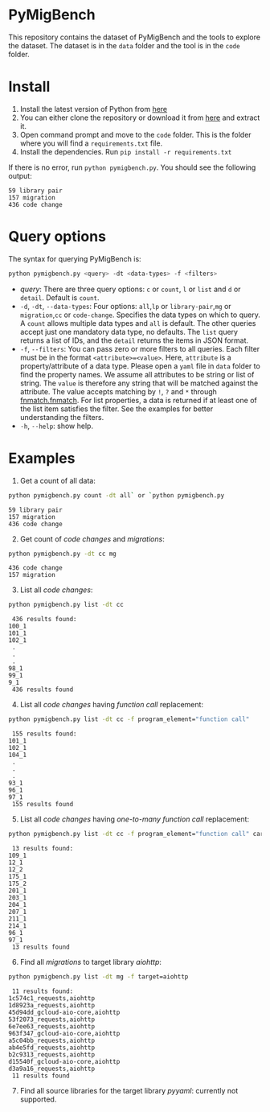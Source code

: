 # PyMigBench
This repository contains the dataset of PyMigBench and the tools to explore the dataset.
The dataset is in the `data` folder and the tool is in the `code` folder.

# Install
1. Install the latest version of Python from [here](https://www.python.org/)
2. You can either clone the repository or 
download it from [here](https://github.com/ualberta-smr/PyMigBench/archive/refs/heads/main.zip) 
and extract it.
3. Open command prompt and move to the `code` folder.
This is the folder where you will find a `requirements.txt` file.
4. Install the dependencies. Run `pip install -r requirements.txt`

If there is no error, run `python pymigbench.py`. You should see the following output:
```
59 library pair
157 migration
436 code change
```

# Query options
The syntax for querying PyMigBench is:
```bash
python pymigbench.py <query> -dt <data-types> -f <filters>
```

* _query_: There are three query options: `c` or `count`, `l` or `list` and `d` or `detail`.
  Default is `count`.
* `-d`, `-dt`, `--data-types`: Four options: `all`,`lp` or `library-pair`,`mg` or `migration`,`cc` or `code-change`. 
Specifies the data types on which to query. 
A `count` allows multiple data types and `all` is default.
The other queries accept just one mandatory data type, no defaults.
The `list` query returns a list of IDs, and the `detail` returns the items in JSON format. 
* `-f`, `--filters`: You can pass zero or more filters to all queries.
Each filter must be in the format `<attribute>=<value>`.
Here, `attribute` is a property/attribute of a data type.
Please open a `yaml` file in `data` folder to find the property names.
We assume all attributes to be string or list of string.
The `value` is therefore any string that will be matched against the attribute.
The value accepts matching by `!`, `?` and `*` through [fnmatch.fnmatch](https://docs.python.org/3/library/fnmatch.html#fnmatch.fnmatch). 
For list properties, a data is returned if at least one of the list item satisfies the filter.
See the examples for better understanding the filters.
* `-h`, `--help`: show help.

# Examples
1. Get a count of all data:
```bash
python pymigbench.py count -dt all` or `python pymigbench.py
```  
```
59 library pair
157 migration
436 code change
```
2. Get count of _code changes_ and _migrations_:
```bash
python pymigbench.py -dt cc mg
```  
```
436 code change
157 migration
```
3. List all _code changes_: 
```bash
python pymigbench.py list -dt cc
```
```
 436 results found:
100_1
101_1
102_1
 .
 .
 .
98_1
99_1
9_1
 436 results found
```
4. List all _code changes_ having _function call_ replacement:   
```bash 
python pymigbench.py list -dt cc -f program_element="function call"
```
```
 155 results found:
101_1
102_1
104_1
 .
 .
 .
93_1
96_1
97_1
 155 results found
```
5. List all _code changes_ having _one-to-many_ _function call_ replacement:
```bash 
python pymigbench.py list -dt cc -f program_element="function call" cardinality="1-n"
```
```
 13 results found:
109_1
12_1
12_2
175_1
175_2
201_1
203_1
204_1
207_1
211_1
214_1
96_1
97_1
 13 results found
```
6. Find all _migrations_ to target library _aiohttp_:
```bash
python pymigbench.py list -dt mg -f target=aiohttp
```
```
 11 results found:
1c574c1_requests,aiohttp
1d8923a_requests,aiohttp
45d94dd_gcloud-aio-core,aiohttp
53f2073_requests,aiohttp
6e7ee63_requests,aiohttp
963f347_gcloud-aio-core,aiohttp
a5c04bb_requests,aiohttp
ab4e5fd_requests,aiohttp
b2c9313_requests,aiohttp
d15540f_gcloud-aio-core,aiohttp
d3a9a16_requests,aiohttp
 11 results found
```
7. Find all source libraries for the target library _pyyaml_: currently not supported.


